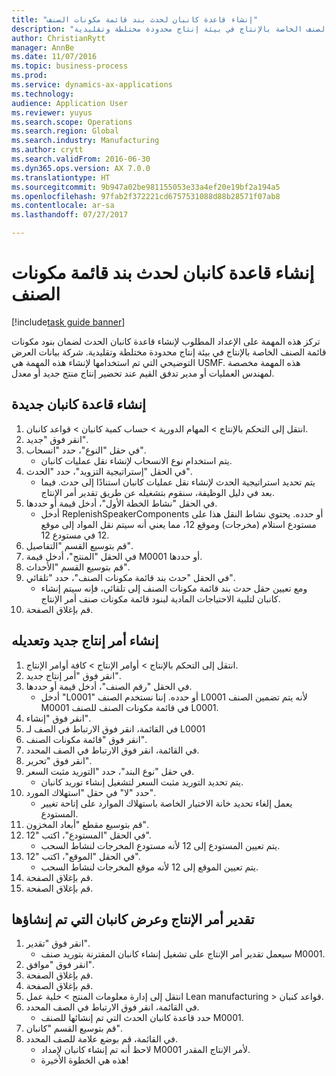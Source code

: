 ```yaml
--- 
title: "إنشاء قاعدة كانبان لحدث بند قائمة مكونات الصنف"
description: "تركز هذه المهمة على الإعداد المطلوب لإنشاء قاعدة كانبان الحدث لضمان بنود مكونات قائمة الصنف الخاصة بالإنتاج في بيئة إنتاج محدودة مختلطة وتقليدية."
author: ChristianRytt
manager: AnnBe
ms.date: 11/07/2016
ms.topic: business-process
ms.prod: 
ms.service: dynamics-ax-applications
ms.technology: 
audience: Application User
ms.reviewer: yuyus
ms.search.scope: Operations
ms.search.region: Global
ms.search.industry: Manufacturing
ms.author: crytt
ms.search.validFrom: 2016-06-30
ms.dyn365.ops.version: AX 7.0.0
ms.translationtype: HT
ms.sourcegitcommit: 9b947a02be981155053e33a4ef20e19bf2a194a5
ms.openlocfilehash: 97fab2f372221cd6757531088d88b28571f07ab8
ms.contentlocale: ar-sa
ms.lasthandoff: 07/27/2017

---
```

# <a name="create-a-bom-line-event-kanban-rule"></a>إنشاء قاعدة كانبان لحدث بند قائمة مكونات الصنف

[!include[task guide banner](../../includes/task-guide-banner.md)]

تركز هذه المهمة على الإعداد المطلوب لإنشاء قاعدة كانبان الحدث لضمان بنود مكونات قائمة الصنف الخاصة بالإنتاج في بيئة إنتاج محدودة مختلطة وتقليدية. شركة بيانات العرض التوضيحي التي تم استخدامها لإنشاء هذه المهمة هي USMF.‬ هذه المهمة مخصصة لمهندس العمليات أو مدير تدفق القيم عند تحضير إنتاج منتج جديد أو معدل.


## <a name="create-a-new-kanban-rule"></a>إنشاء قاعدة كانبان جديدة
1. انتقل إلى التحكم بالإنتاج‬ > المهام الدورية > حساب كمية كانبان > قواعد كانبان.
2. انقر فوق "جديد".
3. في حقل "النوع"، حدد "انسحاب".
    * يتم استخدام نوع الانسحاب لإنشاء نقل عمليات كانبان.  
4. في الحقل "إستراتيجية التزويد"، حدد "الحدث".
    * يتم تحديد استراتيجية الحدث لإنشاء نقل عمليات كانبان استنادًا إلى حدث. فيما بعد في دليل الوظيفة، سنقوم بتشغيله عن طريق تقدير أمر الإنتاج.  
5. في الحقل "نشاط الخطة الأول"، أدخل قيمة أو حددها.
    * أدخل ReplenishSpeakerComponents أو حدده. يحتوي نشاط النقل هذا على مستودع استلام (مخرجات) وموقع 12، مما يعني أنه سيتم نقل المواد إلى موقع 12 في مستودع 12.  
6. قم بتوسيع القسم "التفاصيل".
7. في الحقل "المنتج"، أدخل قيمة M0001 أو حددها.
8. قم بتوسيع القسم "الأحداث".
9. في الحقل "حدث بند قائمة مكونات الصنف"، حدد "تلقائي".
    * ومع تعيين حقل حدث بند قائمة مكونات الصنف إلى تلقائي، فإنه سيتم إنشاء كانبان لتلبية الاحتياجات المادية لبنود قائمة مكونات صنف أمر الإنتاج.  
10. قم بإغلاق الصفحة.

## <a name="create-and-modify-a-new-production-order"></a>إنشاء أمر إنتاج جديد وتعديله
1. انتقل إلى التحكم بالإنتاج‬ > أوامر الإنتاج > كافة أوامر الإنتاج.
2. انقر فوق "أمر إنتاج جديد".
3. في الحقل "رقم الصنف"، أدخل قيمة أو حددها.
    * أدخل "L0001" أو حدده. إننا نستخدم الصنف L0001 لأنه يتم تضمين الصنف M0001 في قائمة مكونات الصنف للصنف L0001.  
4. انقر فوق "إنشاء".
5. في القائمة، انقر فوق الارتباط في الصف لـ L0001
6. انقر فوق "قائمة مكونات الصنف".
7. في القائمة، انقر فوق الارتباط في الصف المحدد.
8. انقر فوق "تحرير".
9. في حقل "نوع البند"، حدد "التوريد مثبت السعر.
    * يتم تحديد التوريد مثبت السعر لتشغيل إنشاء توريد كانبان.  
10. حدد "لا" في حقل "استهلاك المورد".
    * يعمل إلغاء تحديد خانة الاختيار الخاصة باستهلاك الموارد على إتاحة تغيير المستودع.  
11. قم بتوسيع مقطع "أبعاد المخزون".
12. في الحقل "المستودع"، اكتب "12".
    * يتم تعيين المستودع إلى 12 لأنه مستودع المخرجات لنشاط السحب.  
13. في الحقل "الموقع"، اكتب "12".
    * يتم تعيين الموقع إلى 12 لأنه موقع المخرجات لنشاط السحب.  
14. قم بإغلاق الصفحة.
15. قم بإغلاق الصفحة.

## <a name="estimate-the-production-order-and-view-the-kanban-created"></a>تقدير أمر الإنتاج وعرض كانبان التي تم إنشاؤها
1. انقر فوق "تقدير".
    * سيعمل تقدير أمر الإنتاج على تشغيل إنشاء كانبان المقترنة بتوريد صنف M0001.  
2. انقر فوق "موافق".
3. قم بإغلاق الصفحة.
4. قم بإغلاق الصفحة.
5. انتقل إلى إدارة معلومات المنتج‬ > خلية عمل Lean manufacturing > قواعد كنبان.
6. في القائمة، انقر فوق الارتباط في الصف المحدد.
    * حدد قاعدة كانبان الحدث التي تم إنشائها للصنف M0001.  
7. قم بتوسيع القسم "كانبان".
8. في القائمة، قم بوضع علامة للصف المحدد.
    * لاحظ أنه تم إنشاء كانبان لإمداد M0001 لأمر الإنتاج المقدر.  
    * هذه هي الخطوة الأخيرة!  


